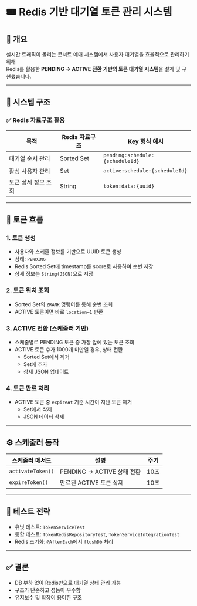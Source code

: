 # 🎟️ Redis 기반 대기열 토큰 관리 시스템

## 📌 개요

실시간 트래픽이 몰리는 콘서트 예매 시스템에서 사용자 대기열을 효율적으로 관리하기 위해  
Redis를 활용한 **PENDING → ACTIVE 전환 기반의 토큰 대기열 시스템**을 설계 및 구현했습니다.

---

## 🧱 시스템 구조

### ✅ Redis 자료구조 활용
| 목적          | Redis 자료구조 | Key 형식 예시                       |
| ----------- | ---------- | ------------------------------- |
| 대기열 순서 관리   | Sorted Set | `pending:schedule:{scheduleId}` |
| 활성 사용자 관리   | Set        | `active:schedule:{scheduleId}`  |
| 토큰 상세 정보 조회 | String     | `token:data:{uuid}`             |

---

## 🔄 토큰 흐름

### 1. 토큰 생성 
- 사용자와 스케줄 정보를 기반으로 UUID 토큰 생성
- 상태: `PENDING`
- Redis Sorted Set에 timestamp를 score로 사용하여 순번 저장
- 상세 정보는 `String(JSON)`으로 저장

### 2. 토큰 위치 조회
- Sorted Set의 `ZRANK` 명령어를 통해 순번 조회
- ACTIVE 토큰이면 바로 `location=1` 반환

### 3. ACTIVE 전환 (스케줄러 기반)
- 스케줄별로 PENDING 토큰 중 가장 앞에 있는 토큰 조회
- ACTIVE 토큰 수가 1000개 미만일 경우, 상태 전환
  - Sorted Set에서 제거
  - Set에 추가
  - 상세 JSON 업데이트

### 4. 토큰 만료 처리
- ACTIVE 토큰 중 `expireAt` 기준 시간이 지난 토큰 제거
  - Set에서 삭제
  - JSON 데이터 삭제

---

## ⚙️ 스케줄러 동작

| 스케줄러 메서드          | 설명                     | 주기  |
| ----------------- | ---------------------- | --- |
| `activateToken()` | PENDING → ACTIVE 상태 전환 | 10초 |
| `expireToken()`   | 만료된 ACTIVE 토큰 삭제       | 10초 |

---

## 🧪 테스트 전략

- 유닛 테스트: `TokenServiceTest`
- 통합 테스트: `TokenRedisRepositoryTest`, `TokenServiceIntegrationTest`
- Redis 초기화: `@AfterEach`에서 `flushDb` 처리

---

## ✅ 결론

- DB 부하 없이 Redis만으로 대기열 상태 관리 가능
- 구조가 단순하고 성능이 우수함
- 유지보수 및 확장이 용이한 구조
